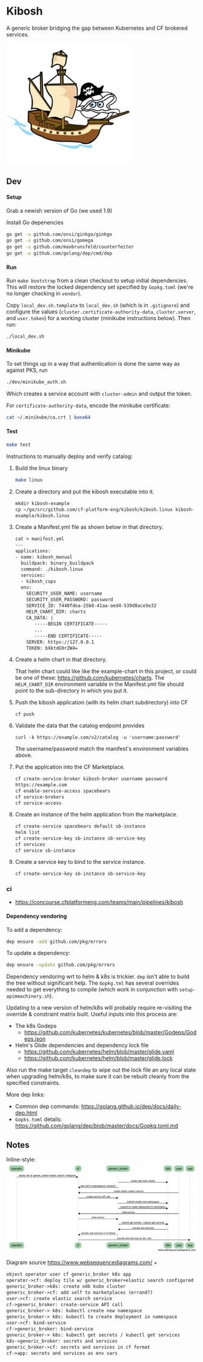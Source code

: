 # Kibosh

A generic broker bridging the gap between Kubernetes and CF brokered services.

![](docs/kibosh_logo.png)

## Dev
#### Setup
Grab a newish version of Go (we used 1.9) 

Install Go depenencies
```bash
go get -u github.com/onsi/ginkgo/ginkgo
go get -u github.com/onsi/gomega
go get -u github.com/maxbrunsfeld/counterfeiter
go get -u github.com/golang/dep/cmd/dep
```

#### Run
Run `make bootstrap` from a clean checkout to setup initial dependencies. This will restore
the locked dependency set specified by `Gopkg.toml` (we're no longer checking in `vendor`).

Copy `local_dev.sh.template` to `local_dev.sh` (which is in `.gitignore`) and 
configure the values (`cluster.certificate-authority-data`, `cluster.server`, and `user.token`)
for a working cluster (minikube instructions below). Then run:

```bash
./local_dev.sh
```

#### Minikube
To set things up in a way that authentication is done the same way as against PKS, run 
```bash
./dev/minikube_auth.sh
```

Which creates a service account with `cluster-admin` and output the token.

For `certificate-authority-data`, encode the minikube certificate:
```bash
cat ~/.minikube/ca.crt | base64
```

#### Test
```bash
make test
```

Instructions to manually deploy and verify catalog:
1) Build the linux binary
    ```bash
    make linux
    ```
1) Create a directory and put the kibosh executable into it. 
    ```
    mkdir kibosh-example
    cp ~/go/src/github.com/cf-platform-eng/kibosh/kibosh.linux kibosh-example/kibosh.linux
    ```
1) Create a Manifest.yml file as shown below in that directory.
    ```
    cat > manifest.yml
    ---
    applications:
    - name: kibosh_manual
      buildpack: binary_buildpack
      command: ./kibosh.linux
      services:
      - kibosh_cups
      env:
        SECURITY_USER_NAME: username
        SECURITY_USER_PASSWORD: password
        SERVICE_ID: f448fdea-25b8-41aa-aed4-539d8ace5e32
        HELM_CHART_DIR: charts
        CA_DATA: |
           -----BEGIN CERTIFICATE-----
           ...
           -----END CERTIFICATE-----
        SERVER: https://127.0.0.1
        TOKEN: bXktdG9rZW4=
    ```
1) Create a helm chart in that directory.

   That helm chart could like like the example-chart in this project, 
   or could be one of these: https://github.com/kubernetes/charts.  The `HELM_CHART_DIR`
   environment variable in the Manifest.yml file should point to the sub-directory 
   in which you put it. 
   
1) Push the kibosh application (with its helm chart subdirectory) into CF
   ```
   cf push
   ```
1) Validate the data that the catalog endpoint provides
    ```
    curl -k https://example.com/v2/catalog -u 'username:password'
    ```
    The username/password match the manifest's environment variables above.

1) Put the application into the CF Marketplace. 
    ```
    cf create-service-broker kibosh-broker username password https://example.com
    cf enable-service-access spacebears
    cf service-brokers
    cf service-access
    ```

1) Create an instance of the helm application from the marketplace. 
    ```
    cf create-service spacebears default sb-instance
    helm list
    cf create-service-key sb-instance sb-service-key
    cf services
    cf service sb-instance
    ```
1) Create a service key to bind to the service instance. 
    ```
    cf create-service-key sb-instance sb-service-key
    ```

### ci
* https://concourse.cfplatformeng.com/teams/main/pipelines/kibosh

#### Dependency vendoring

To add a dependency:
```bash
dep ensure -add github.com/pkg/errors
```

To update a dependency:
```bash
dep ensure -update github.com/pkg/errors
```

Dependency vendoring wrt to helm & k8s is trickier. `dep` isn't able to build the
tree without significant help. The `Gopkg.tml` has several overrides needed to get everything
to compile (which work in conjunction with `setup-apimmachinery.sh`).

Updating to a new version of helm/k8s will probably require re-visiting the override & constraint
matrix built. Useful inputs into this process are:
* The k8s Godeps
    - https://github.com/kubernetes/kubernetes/blob/master/Godeps/Godeps.json
* Helm's Glide dependencies and dependency lock file
    - https://github.com/kubernetes/helm/blob/master/glide.yaml
    - https://github.com/kubernetes/helm/blob/master/glide.lock

Also run the make target `cleandep` to wipe out the lock file an any local state when upgrading
helm/k8s, to make sure it can be rebuilt cleanly from the specified constraints.

More dep links:
* Common dep commands: https://golang.github.io/dep/docs/daily-dep.html
* `Gopks.toml` details: https://github.com/golang/dep/blob/master/docs/Gopkg.toml.md

## Notes

Inline-style: 
![](docs/SeqDiagram.png)

Diagram source https://www.websequencediagrams.com/ + 
```text
object operator user cf generic_broker k8s app
operator->cf: deploy tile w/ generic_broker+elastic search configured
generic_broker->k8s: create odb kubo cluster
generic_broker->cf: add self to marketplaces (errand?)
user->cf: create elastic search service
cf->generic_broker: create-service API call
generic_broker-> k8s: kubectl create new namespace
generic_broker-> k8s: kubectl to create deployment in namespace
user->cf: bind-service
cf->generic_broker: bind-service
generic_broker-> k8s: kubectl get secrets / kubectl get services
k8s->generic_broker: secrets and services
generic_broker->cf: secrets and services in cf format
cf->app: secrets and services as env vars
```
